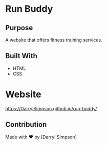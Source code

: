 # Run Buddy

## Purpose
A website that offers fitness training services.

## Built With
* HTML
* CSS

# Website
https://DarrylSimpson.github.io/run-buddy/

## Contribution
Made with ❤️ by [Darryl Simpson]
